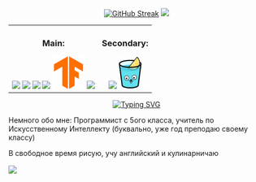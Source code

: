 
<div align="center">

  
  [![GitHub Streak](http://github-readme-streak-stats.herokuapp.com?user=ZenSam7&theme=nord)](vision-friendly-dark)
  ![](http://github-profile-summary-cards.vercel.app/api/cards/most-commit-language?username=ZenSam7&theme=blueberry)
   <!-- ![LeetCode Stats](https://leetcard.jacoblin.cool/ZenSam7?theme=nord&font=Rubik) -->
  
  
  <!-- [![GitHub stats](https://github-readme-stats.vercel.app/api?username=ZenSam7&theme=dark&show_icons=true)](https://github.com/anuraghazra/github-readme-stats)  -->
  <!-- ![Repos](http://github-profile-summary-cards.vercel.app/api/cards/repos-per-language?username=ZenSam7&theme=blueberry) -->
</div>

<table align="center">
  <tr>
    <td>
      <div align="center">
        <h3>Main:</h3>
        <img src="https://cdn-icons-png.flaticon.com/64/5968/5968350.png" height="64"> 
        <img src="https://cdn-icons-png.flaticon.com/64/5968/5968342.png" height="64"> 
        <img src="https://cdn.akamai.steamstatic.com/steamcommunity/public/images/avatars/0e/0e40f819f7760db7100b872db2e937b200deac6c_medium.jpg" height="64">
        <img src="https://oopy.lazyrockets.com/api/v2/notion/image?src=https:%2F%2Fnoticon-static.tammolo.com%2Fdgggcrkxq%2Fimage%2Fupload%2Fv1568175385%2Fnoticon%2Fiodu1jssf0kwe4oie2dt.png&blockId=c9ffa4b5-c25a-40eb-9ce3-93af59fb1201" height="64"> 
        <img src="https://raw.githubusercontent.com/devicons/devicon/6910f0503efdd315c8f9b858234310c06e04d9c0/icons/tensorflow/tensorflow-original.svg" height="64"> 
        <img src="https://upload.wikimedia.org/wikipedia/commons/thumb/3/3f/Git_icon.svg/2048px-Git_icon.svg.png" height="64"> 
      </div>
    </td>
    <td>
      <div align="center">
        <h3>Secondary:</h3>
        <img src="https://grpc.io/img/logos/grpc-icon-color.png" height="64">
        <img src="https://raw.githubusercontent.com/gin-gonic/logo/master/color.png" height="64">
      </div>
    </td>
  </tr>
</table>

<div align="center">

  <!-- font=Gabriola -->
  [![Typing SVG](https://readme-typing-svg.herokuapp.com?font=Cambria+Math&size=30&duration=4000&pause=1000&color=30A4ECEE&center=true&vCenter=true&random=true&width=435&lines=Python+%26+Go+one+love+❤️;❤️+МурМурМур+❤️;:333333;(づ｡◕‿‿◕｡)づ)](https://git.io/typing-svg)
</div> 

Немного обо мне:
Программист с 5ого класса, учитель по Искусственному Интеллекту (буквально, уже год преподаю своему классу)

В свободное время рисую, учу английский и кулинарничаю

<span style="display: inline-block;"><a href="https://t.me/ZenSam7" target="blank"><img align="center" src="https://cdn-icons-png.flaticon.com/512/2504/2504941.png" height="40" /></a></span>
